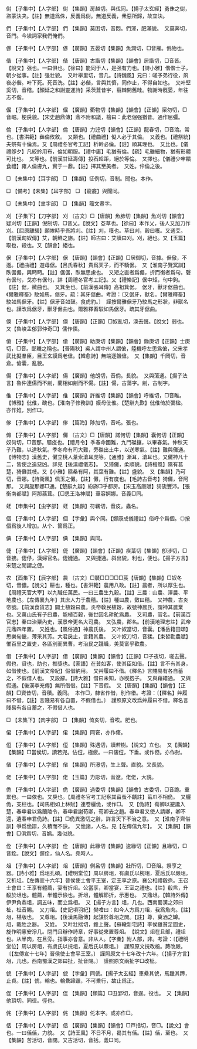 <!-- { "loadSidebar": true } -->
傠	【子集中】【人字部】	傠	【集韻】房越切。與伐同。【揚子太玄經】勇侏之傠，盜蒙決夬。【註】無道爲侏，反義爲傠。無道反義，衆惡所歸，故宜決。

們	【子集中】【人字部】	們	【集韻】莫困切，音悶。們渾，肥滿貌。　又莫奔切，音門。今塡詞家我們俺們。

偐	【子集中】【人字部】	偐	【廣韻】五晏切【集韻】魚澗切，□音雁。僞物也。

偕	【子集中】【人字部】	偕	【唐韻】古諧切【集韻】【韻會】居諧切，□音皆。【說文】强也。一曰俱也。【徐曰】能同于人，是强有力也。【詩小雅】偕偕士子，朝夕從事。【註】强壯貌。　又叶舉里切，音几。【詩魏風】兄曰：嗟予弟行役，夙夜必偕。叶下死。死音洗。【註】必偕，言與其儕，同作止，不得自如也。　又叶堅奚切，音稽。【顏延之和謝靈運詩】采茨葺昔宇，翦棘開舊畦。物謝時旣晏，年往志不偕。

倔	【子集中】【人字部】	倔	【廣韻】衢物切【集韻】【韻會】【正韻】渠勿切，□音崛。梗戾貌。【宋史趙鼎傳】鼎不附和議，檜曰：此老倔强猶昔。通作屈彊。

倫	【子集中】【人字部】	倫	【唐韻】力迍切【韻會】【正韻】龍春切，□音淪。常也。【書洪範】彝倫攸敘。　又類也。【禮曲禮】儗人必于其倫。　又義也。【禮祭統】夫祭有十倫焉。又【周禮冬官考工記】析幹必倫。【註】順其理也。　又比也。【儀禮卽夕】凡絞紟用布，倫如朝服。【禮中庸】毛猶有倫。【疏】毛雖細物，猶有形體可比也。　又等也。【前漢甘延壽傳】投石超距，絕於等倫。　又擇也。【儀禮少牢饋食禮】雍人倫膚九，實于一鼎。【註】擇其至美者。　又姓。伶倫之後。

□	【未集中】【耳字部】	□	【集韻】征例切，音制。聞也。本作。

□	【備考】【未集】【耳字部】	□	【龍龕】與聞同。

□	【未集中】【聿字部】	□	【集韻】籀文晝字。

刈	【子集下】【刀字部】	刈	〔古文〕□【唐韻】魚肺切【集韻】魚刈切【韻會】疑刈切【正韻】倪制切，□音乂。【說文】芟草也。【徐曰】本作乂，後人又加刀作刈。【屈原離騷】願竢時乎吾將刈。【註】刈，穫也。草曰刈，穀曰穫。又通艾。【前漢匈奴傳】艾，朝鮮之旃。【註】師古曰：艾讀曰刈。刈，絕也。又【玉篇】取也，殺也。又【韻會】絕也。

倨	【子集中】【人字部】	倨	【唐韻】【韻會】【正韻】□居御切，音據。倨傲，不遜。【禮曲禮】遊毋倨。【呂氏春秋】貴爲天子，而不驕倨。　又【淮南子覽冥訓】臥倨倨，興眄眄。【註】倨倨，臥無思慮也。　又矩之直者爲倨，折而衡者爲句。磬有倨句，戈亦有倨句，詳【周禮冬官考工記】。又【禮樂記】倨中矩，句中鉤。【註】倨，微曲也。　又箕坐也。【前漢張耳傳】高祖箕倨。　倨牙，獸牙倨曲也。《爾雅釋畜》駮如馬，倨牙。疏：其牙倨曲。考證：〔又倨牙，獸名。【爾雅釋畜】駮如馬倨牙。【註】倨牙音如鼓。食虎豹。〕　謹按爾雅倨牙乃駮馬之形狀，非獸名也。謹改爲倨牙，獸牙倨曲也。爾雅釋畜駮如馬倨牙。疏其牙倨曲。 

偄	【子集中】【人字部】	偄	【唐韻】【正韻】□奴亂切，渜去聲。【說文】弱也。又【魯峻孟郁郭仲奇□】儒作偄。

傖	【子集中】【人字部】	傖	【廣韻】助庚切【集韻】【韻會】鋤庚切【正韻】士庚切，□音。鄙賤之稱也。【晉陽秋】吳人謂中州人謂傖，陸機呼左思爲傖，父宋孝武比擬羣臣，目王玄謨爲老傖。【韓愈詩】無端逐饑傖。　又【集韻】千岡切，音倉。傖囊，亂貌。

偒	【子集中】【人字部】	偒	【廣韻】他朗切，音倘。長貌。　又與蕩通。【揚子法言】魯仲連偒而不剬，藺相如剬而不偒。【註】偒，古蕩字。剬，古制字。

倠	【子集中】【人字部】	倠	【廣韻】許維切【集韻】【韻會】呼維切，□音睢。【博雅】仳倠，醜也。【淮南子修務訓】嫫母仳倠。【楚辭九歎】仳倠倚於彌楹。　亦作婎，別作□。

偧	【子集中】【人字部】	偧	【篇海】陟加切，音吒。張也。

傩	【子集中】【人字部】	儺	〔古文〕□【唐韻】諾何切【集韻】囊何切【正韻】奴何切，□音那。驅疫也。【禮月令】季春命國難，九門磔攘，以畢春氣。仲秋天子乃難，以達秋氣。季冬命有司大難，旁磔出土牛，以送寒氣。【註】難與儺通。【博物志】漢舊史，儺立桃人葦索滄耳虎等。【通雅】漸耳，滄耳也。又儺神凡十二，皆使之追惡凶。詳見【後漢禮儀志】。　又猗儺，柔順貌。【詩檜風】隰有萇楚，猗儺其枝。又【小雅】隰桑有阿，其葉有難。【註】盛貌。　又【集韻】乃可切，音娜。【詩衞風】佩玉之儺。【註】儺，行有度也。【毛詩古音考】猗儺，音阿那。　又與旎那娜□通。【楚辭九辯】紛旖□乎都房。【宋玉高唐賦】猗旎豐沛。【張衡南都賦】阿那蓊茸。【□思王洛神賦】華容婀娜。音義□同。

蚽	【申集中】【虫字部】	蚽	【集韻】符羈切，音皮。蟲名。

個	【子集中】【人字部】	個	【字彙】與个同。【鄭康成儀禮註】俗呼个爲個。◎按個爲後人增加。从个、箇爲正。

倎	【子集中】【人字部】	倎	【集韻】與同。

倢	【子集中】【人字部】	倢	【廣韻】【韻會】【正韻】疾葉切【集韻】卽涉切，□音接。倢伃，漢婦官名。倢婕通。　又與捷通。斜出貌，利也，便也。【揚子方言】宋楚之閒謂之倢。

农	【酉集下】【辰字部】	農	〔古文〕□辳□□□□□莀【唐韻】【集韻】□奴冬切，音儂。【說文】耕也，種也。【書洪範】農用八政。【註】農者，所以厚生也。【周禮天官大宰】以九職任萬民。一曰三農生九穀。【註】三農：山農、澤農、平地農也。【左傳襄九年】其庶人力于農穡。【註】種曰農，斂曰穡。　又神農，古炎帝號。【前漢食貨志】闢土植穀曰農。炎帝敎民植穀，故號神農氏，謂神其農業也。又萬山氏有子曰農，能植百穀，後世因名耕甿爲農。　又司農，官名。【前漢百官志】秦曰治粟內史，漢景帝更名大司農。　又弘農，郡名。【前漢地理志註】武帝元鼎四年置。　又姓也。【風俗通】神農氏後。　又叶奴當切，音囊。【潘岳籍田頌】思樂甸畿，薄采其芳。大君戾止，言籍其農。　又叶奴刀切，音猱。【束皙勸農賦】惟百里之置吏，各區別而異曹。考治民之踐職，美莫富乎歡農。

借	【子集中】【人字部】	借	【廣韻】【集韻】【韻會】【正韻】□子夜切，嗟去聲。假也，貸也，助也，推獎也。【家語】在貧如客，使其臣如借。【註】言不有其身，如借使也。【前漢文帝紀】假借納用。　又艸履曰不借。《釋名》言賤易有各自蓄之，不假借人也。　又設辭。【詩大雅】借曰未知，亦旣抱子。　又與藉耤通。　又與假通。【後漢李充傳】無所借借。【註】下音假。　又【唐韻】【集韻】【韻會】【正韻】□資昔切，音積。義同。　本作□，隸省作借，別作徣。考證：〔【釋名】艸履曰不借。【註】言賤易有各自置，不假借也。〕　謹照原文改爲艸履曰不借。釋名言賤易有各自蓄之，不假借人也。 

□	【未集下】【肉字部】	□	【集韻】倚亥切，音唉。肥也。

侰	【子集中】【人字部】	侰	【集韻】同窘，亦作僒。

侸	【子集中】【人字部】	侸	【集韻】殊遇切，讀若樹。【說文】立也。　又【廣韻】【集韻】□當侯切，讀若兜。佔侸，極疲。一曰僂侸，下垂。或作俹。亦作尌。

偗	【子集中】【人字部】	偗	【集韻】所澋切，生上聲。直貌。又長貌。

佬	【子集中】【人字部】	佬	【玉篇】力彫切，音遼。佬佬，大貌。

佹	【子集中】【人字部】	佹	【廣韻】過委切【集韻】【韻會】古委切，□音詭。重累也。一曰依也。又戾也。【周禮冬官考工記察其菑蚤不齲註】菑爪不相佹。　又欐佹，支柱也。【司馬相如上林賦】連卷欐佹，或作□。　又【佹詩】荀卿以避讒入楚，春申君以爲蘭陵令，春申君謝荀卿，荀卿去之趙。春申君又使人請卿，卿不還，遺春申君佹詩。【註】□佹異激切之辭，詳言天下不治之意。　又【淮南子齊俗訓】爭爲佹辯，久積而不訣。　又佹諸，人名。見【左傳僖九年】。　又【集韻】【韻會】□俱爲切，音嬀。幾似貌。

佺	【子集中】【人字部】	佺	【唐韻】此緣切【集韻】逡緣切【正韻】且緣切，□音銓。【說文】偓佺，仙人名。堯時人。

俎	【子集中】【人字部】	俎	【唐韻】側呂切【集韻】壯所切，□音阻。祭享之器。【詩小雅】爲俎孔碩。【禮明堂位】周以房俎，有虞氏以椀俎，夏后氏以嶡俎。　又折俎。【左傳宣十六年】晉侯使士會平王室，定王享之原。襄公相禮殽烝。玉召士會曰：王享有體薦，宴有折俎。公當享，卿當宴，王室之禮也。【註】殽烝，升殽於俎也。體薦，半體示儉也。折俎，體解節折，示惠也。　又鼎俎。【韓詩外傳】伊尹負鼎俎，調五味，而立爲相。　又【揚子方言】俎，几也。西南蜀漢之郊曰杫，杫音賜。　又刀俎。【史記項羽紀】樊噲曰：如今人方爲刀俎，我爲魚肉。【註】俎，椹版也。　又尊俎。【後漢馬融傳】起謀於尊俎之閒。【註】尊，奠酒之罇。俎，載牲之器。　又姓。　又叶壯揣切，錐上聲。【蘇轍新宅詩】李侯雖貧足圖史，旋作明窻安淨几。閉門且辦作詩章，好事從來置尊俎。　【說文】俎在且部，禮俎也。从半肉，在且旁。指事亦會意。非从人。【字彙】附人部，非。考證：〔【禮明堂位】周以房俎，有虞氏以捖俎，夏后氏以蕨俎。〕　謹照原文捖改椀。蕨改嶡。〔【左傳宣十七年】晉侯使士會平王室。〕 謹照原文十七年改十六年。〔【揚子方言】俎，几也。西南蜀漢之郊曰扯，扯音賜。〕　謹照原文兩扯字□改杫。 

俿	【子集中】【人字部】	俿	【字彙】同傂。【揚子太玄經】車纍其俿，馬躐其蹄，止貞。【註】俿，輪也。輪纍蹄躐，不可乗行，故止爲正。

侱	【子集中】【人字部】	侱	【集韻】【類篇】□丑郢切，音逞。役也。　又【集韻】他頂切。同徎。徑也。

侂	【子集中】【人字部】	侂	【集韻】仛本字。或亦作□。

佸	【子集中】【人字部】	佸	【廣韻】【集韻】【韻會】□戸括切，音□。【說文】會也。一曰佸佸，力貌。　又【詩王風】不日不月，曷其有佸。【註】佸，至也。　又【集韻】苦活切，音闊。又古活切，音括。義□同。

